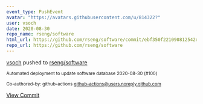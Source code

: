 ```yaml
---
event_type: PushEvent
avatar: "https://avatars.githubusercontent.com/u/814322?"
user: vsoch
date: 2020-08-30
repo_name: rseng/software
html_url: https://github.com/rseng/software/commit/ebf350f221090812542ddbbc5a082bdc4907a6e4
repo_url: https://github.com/rseng/software
---
```


<a href='https://github.com/vsoch' target='_blank'>vsoch</a> pushed to <a href='https://github.com/rseng/software' target='_blank'>rseng/software</a>

<small>Automated deployment to update software database 2020-08-30 (#100)

Co-authored-by: github-actions <github-actions@users.noreply.github.com></small>

<a href='https://github.com/rseng/software/commit/ebf350f221090812542ddbbc5a082bdc4907a6e4' target='_blank'>View Commit</a>